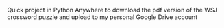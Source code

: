 Quick project in Python Anywhere to download the pdf version of the WSJ crossword puzzle and upload to my personal Google Drive account
